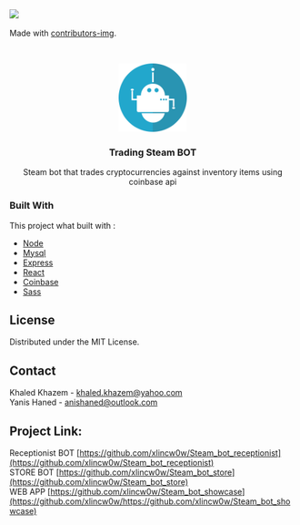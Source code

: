 <!--
*** Thanks for checking out the Best-README-Template. If you have a suggestion
*** that would make this better, please fork the repo and create a pull request
*** or simply open an issue with the tag "enhancement".
*** Thanks again! Now go create something AMAZING! :D
-->



<!-- PROJECT SHIELDS -->
<!--
*** I'm using markdown "reference style" links for readability.
*** Reference links are enclosed in brackets [ ] instead of parentheses ( ).
*** See the bottom of this document for the declaration of the reference variables
*** for contributors-url, forks-url, etc. This is an optional, concise syntax you may use.
*** https://www.markdownguide.org/basic-syntax/#reference-style-links
-->

<a href="https://github.com/xlincw0w/Steam_bot_receptionist/graphs/contributors">
  <img src="https://contrib.rocks/image?repo=xlincw0w/Steam_bot_receptionist" />
</a>

Made with [contributors-img](https://contrib.rocks).


<!-- PROJECT LOGO -->
<br />
<p align="center">
  <a href="https://github.com/othneildrew/Best-README-Template">
    <img src="bot-icon-2883144_1280.webp" alt="Logo" width="120" height="120">
  </a>

  <h3 align="center">Trading Steam BOT</h3>

  <p align="center">
    Steam bot that trades cryptocurrencies against inventory items using coinbase api
    <br />
  </p>
</p>


<!-- ABOUT THE PROJECT -->
<!--
## About The Project
There are many great README templates available on GitHub, however, I didn't find one that really suit my needs so I created this enhanced one. I want to create a README template so amazing that it'll be the last one you ever need -- I think this is it.

Here's why:
* Your time should be focused on creating something amazing. A project that solves a problem and helps others
* You shouldn't be doing the same tasks over and over like creating a README from scratch
* You should element DRY principles to the rest of your life :smile:

Of course, no one template will serve all projects since your needs may be different. So I'll be adding more in the near future. You may also suggest changes by forking this repo and creating a pull request or opening an issue. Thanks to all the people have have contributed to expanding this template!

A list of commonly used resources that I find helpful are listed in the acknowledgements.
-->

### Built With

This project what built with :
* [Node](https://nodejs.org/en/)
* [Mysql](https://www.mysql.com/)
* [Express](https://expressjs.com/)
* [React](https://fr.reactjs.org/)
* [Coinbase](https://www.coinbase.com/)
* [Sass](https://sass-lang.com/)


<!-- LICENSE -->
## License
Distributed under the MIT License.



<!-- CONTACT -->
## Contact

Khaled Khazem - khaled.khazem@yahoo.com
<br />
Yanis Haned - anishaned@outlook.com

## Project Link: 
Receptionist BOT [https://github.com/xlincw0w/Steam_bot_receptionist](https://github.com/xlincw0w/Steam_bot_receptionist)
<br />
STORE BOT [https://github.com/xlincw0w/Steam_bot_store](https://github.com/xlincw0w/Steam_bot_store)
<br />
WEB APP [https://github.com/xlincw0w/Steam_bot_showcase](https://github.com/xlincw0w/https://github.com/xlincw0w/Steam_bot_showcase)
